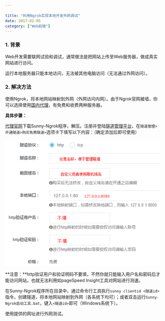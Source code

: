 ```yaml
---

title: "利用Ngrok实现本地开发外网调试"
date: 2017-02-05
category: ["Web前端"]
---
```


### 1. 背景

Web开发需要联网试验和调试，通常做法是把网站上传至Web服务器，做成真实网站进行访问。

运行本地服务器只能本地访问，无法被其他电脑访问（无法通过外网访问）。

### 2. 解决方法

使用Ngrok，将本地网站映射到外网（外网访问内网）。由于Ngrok官网被墙，你可以选择使用[国内代理](https://www.ngrok.cc/)，有免费和收费两种服务器。

**具体步骤：**

[代理官网](https://www.ngrok.cc/)下载Sunny-Ngrok程序，解压。注册并登陆[隧道管理平台](http://www.ngrok.cc/login)，在`隧道管理>开通隧道>购买免费隧道>`选项卡下填写以下内容：（确定添加后即可使用）

![ngrok国内代理隧道管理平台](/images/2017-02/ngrok.png)

**注意：**http验证用户和验证明码不要填，不然你就只能输入用户名和密码后才能访问网站，也就无法利用如pageSpeed Insight工具对网站进行测速。

在Sunny-Ngrok程序所在目录中，通过命令行工具执行`sunny clientid <隧道id>`指令，创建隧道，将本地网站映射到外网（各系统下均可）；或者双击运行`Sunny-Ngrok启动工具.bat`，键入`<隧道id>`即可（Windows系统下）。

使用提供的网址进行外网测试。

